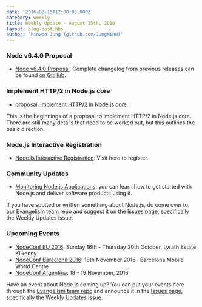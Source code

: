 ```yaml
---
date: '2016-08-15T12:00:00.000Z'
category: weekly
title: Weekly Update - August 15th, 2016
layout: blog-post.hbs
author: 'Minwoo Jung (github.com/JungMinu)'
---
```


### Node v6.4.0 Proposal

- [Node v6.4.0 Proposal](https://github.com/nodejs/node/pull/8070). Complete changelog from previous releases can be found [on GitHub](https://github.com/nodejs/node/blob/main/CHANGELOG.md).

### Implement HTTP/2 in Node.js core

- [proposal: Implement HTTP/2 in Node.js core](https://github.com/nodejs/node-eps/pull/38).

This is the beginnings of a proposal to implement HTTP/2 in Node.js core. There are still many details that need to be worked out, but this outlines the basic direction.

### Node.js Interactive Registration

- [Node.js Interactive Registration](http://events.linuxfoundation.org/events/node-interactive/attend/registration): Visit here to register.

### Community Updates

- [Monitoring Node.js Applications](https://blog.risingstack.com/node-hero-monitoring-node-js-applications/): you can learn how to get started with Node.js and deliver software products using it.

If you have spotted or written something about Node.js, do come over to our [Evangelism team repo](https://github.com/nodejs/evangelism) and suggest it on the [Issues page](https://github.com/nodejs/evangelism/issues), specifically the Weekly Updates issue.

### Upcoming Events

- [NodeConf EU 2016](http://www.nodeconf.eu/): Sunday 16th - Thursday 20th October, Lyrath Estate Kilkenny
- [NodeConf Barcelona 2016](http://barcelona.nodeconf.com/): 18th November 2016 · Barcelona Mobile World Centre
- [NodeConf Argentina](https://2016.nodeconf.com.ar): 18 - 19 November, 2016

Have an event about Node.js coming up? You can put your events here through the [Evangelism team repo](https://github.com/nodejs/evangelism) and announce it in the [Issues page](https://github.com/nodejs/evangelism/issues), specifically the Weekly Updates issue.
